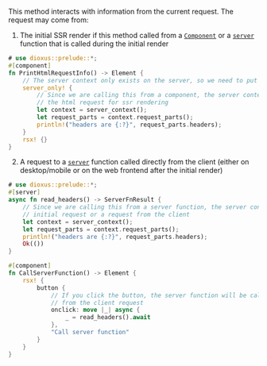 This method interacts with information from the current request. The request may come from:

1. The initial SSR render if this method called from a [`Component`](dioxus_lib::prelude::component) or a [`server`](crate::prelude::server) function that is called during the initial render

```rust
# use dioxus::prelude::*;
#[component]
fn PrintHtmlRequestInfo() -> Element {
    // The server context only exists on the server, so we need to put it behind a server_only! config
    server_only! {
        // Since we are calling this from a component, the server context that is returned will be from
        // the html request for ssr rendering
        let context = server_context();
        let request_parts = context.request_parts();
        println!("headers are {:?}", request_parts.headers);
    }
    rsx! {}
}
```

2. A request to a [`server`](crate::prelude::server) function called directly from the client (either on desktop/mobile or on the web frontend after the initial render)

```rust
# use dioxus::prelude::*;
#[server]
async fn read_headers() -> ServerFnResult {
    // Since we are calling this from a server function, the server context that is may be from the
    // initial request or a request from the client
    let context = server_context();
    let request_parts = context.request_parts();
    println!("headers are {:?}", request_parts.headers);
    Ok(())
}

#[component]
fn CallServerFunction() -> Element {
    rsx! {
        button {
            // If you click the button, the server function will be called and the server context will be
            // from the client request
            onclick: move |_| async {
                _ = read_headers().await
            },
            "Call server function"
        }
    }
}
```
